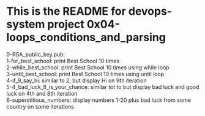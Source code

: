 # This is the README for devops-system project 0x04-loops_conditions_and_parsing
0-RSA_public_key.pub:    
1-for_best_school: print Best School 10 times    
2-while_best_school: print Best School 10 times using while loop    
3-until_best_school: print Best School 10 times using until loop    
4-if_9_say_hi: similar to 2, but display Hi on 9th iteration    
5-4_bad_luck_8_is_your_chance: similar tot to but display bad luck and good luck on 4th and 8th iteration     
6-superstitious_numbers: display numbers 1-20 plus bad luck from some country on some iterations     
